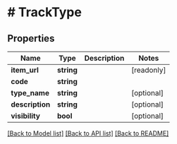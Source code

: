 # # TrackType

## Properties

Name | Type | Description | Notes
------------ | ------------- | ------------- | -------------
**item_url** | **string** |  | [readonly]
**code** | **string** |  |
**type_name** | **string** |  | [optional]
**description** | **string** |  | [optional]
**visibility** | **bool** |  | [optional]

[[Back to Model list]](../../README.md#models) [[Back to API list]](../../README.md#endpoints) [[Back to README]](../../README.md)
